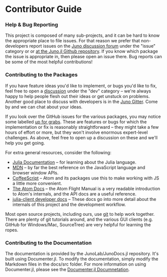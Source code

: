 # Contributor Guide

### Help & Bug Reporting

This project is composed of many sub-projects, and it can be hard to know the appropriate
place to file issues. For that reason we prefer that non-developers report issues on the
[Juno discussion forum](http://discuss.junolab.org/) under the "issue" category or
or [at the Juno.jl Github repository](https://github.com/JunoLab/Juno.jl/issues). If
you know which package the issue is appropriate in, then please open an issue there.
Bug reports can be some of the most helpful contributions!

### Contributing to the Packages

If you have feature ideas you'd like to implement, or bugs you'd like to fix, feel free to
open a [discussion](http://discuss.junolab.org/) under the "dev" category – we're always happy
to help people flesh out their ideas or get unstuck on problems. Another good place
to discuss with developers is in the [Juno Gitter](https://gitter.im/JunoLab/Juno).
Come by and we can chat about your ideas.

If you look over the GitHub issues for the various packages, you may notice some labelled
[up for
grabs](https://github.com/JunoLab/atom-julia-client/issues?q=is%3Aopen+is%3Aissue+label%3A%22up+for+grabs%22).
These are features or bugs for which the implementation or fix is reasonably straightforward –
they might take a few hours of effort or more, but they won't involve enormous expert-level
challenges. As above, feel free to open up a discussion on these and we'll help you get
going.

For extra general resources, consider the following:

* [Julia Documentation](http://docs.julialang.org/en/latest/) – for learning about the Julia
  language.
* [MDN](https://developer.mozilla.org/en-US/docs/Web/JavaScript) – by far the best reference
  on the JavaScript language and browser window APIs.
* [CoffeeScript](http://coffeescript.org/) – Atom and its packages use this to make working
  with JS a little more convenient.
* [The Atom Docs](https://atom.io/docs) – the Atom Flight Manual is a very readable introduction
  to Atom's internals, and the API docs are a useful reference.
* [julia-client developer docs](docs/) – These docs go into more detail about the internals
  of this project and the development workflow.

Most open source projects, including ours, use [git](http://git-scm.org) to help work
together. There are plenty of git tutorials around, and the various GUI clients (e.g. GitHub
for Windows/Mac, SourceTree) are very helpful for learning the ropes.

### Contributing to the Documentation

The documentation is provided by the JunoLab/JunoDocs.jl repository. It's built
using Documenter.jl. To modify the documentation, simply modify the Markdown
files in the docs/src folder. For more information on using Documenter.jl,
please see the [Documenter.jl Documnetation](https://juliadocs.github.io/Documenter.jl/latest/).
